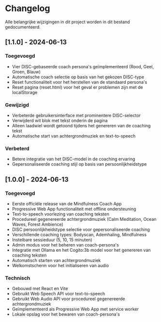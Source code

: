 # Changelog

Alle belangrijke wijzigingen in dit project worden in dit bestand gedocumenteerd.

## [1.1.0] - 2024-06-13

### Toegevoegd
- Vier DISC-gebaseerde coach persona's geïmplementeerd (Rood, Geel, Groen, Blauw)
- Automatische coach selectie op basis van het gekozen DISC-type
- Reset functionaliteit voor het herstellen van de standaard persona's
- Reset pagina (reset.html) voor het geval er problemen zijn met de localStorage

### Gewijzigd
- Verbeterde gebruikersinterface met prominentere DISC-selector
- Verwijderd wit blok met tekst onderin de pagina
- Alleen laadwiel wordt getoond tijdens het genereren van de coaching tekst
- Automatische start van achtergrondmuziek en text-to-speech

### Verbeterd
- Betere integratie van het DISC-model in de coaching ervaring
- Gepersonaliseerde coaching stijl op basis van persoonlijkheidstype

## [1.0.0] - 2024-06-13

### Toegevoegd
- Eerste officiële release van de Mindfulness Coach App
- Progressive Web App functionaliteit met offline ondersteuning
- Text-to-speech voorlezing van coaching teksten
- Procedureel gegenereerde achtergrondmuziek (Calm Meditation, Ocean Waves, Forest Ambience)
- DISC persoonlijkheidstype selectie voor gepersonaliseerde coaching
- Verschillende coaching types: Bodyscan, Ademhaling, Mindfulness
- Instelbare sessieduur (5, 10, 15 minuten)
- Admin modus voor het beheren van coach-persona's
- Integratie met Ollama en het Cogito:3b model voor het genereren van coaching teksten
- Automatisch starten van achtergrondmuziek
- Welkomstscherm voor het initialiseren van audio

### Technisch
- Gebouwd met React en Vite
- Gebruikt Web Speech API voor text-to-speech
- Gebruikt Web Audio API voor procedureel gegenereerde achtergrondmuziek
- Geïmplementeerd als Progressive Web App met service worker
- Lokale opslag voor het bewaren van coach-persona's
